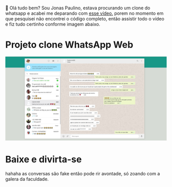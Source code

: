 👋 Olá tudo bem? Sou Jonas Paulino, estava procurando um clone do whatsapp e acabei me deparando com  <a href="https://youtu.be/Sx_aINyYFm0">esse vídeo.</a> porem no momento em que pesquisei não encontrei o código completo, então assistir todo o vídeo e fiz tudo certinho conforme imagem abaixo.

<h1>Projeto clone WhatsApp Web</h1>
<img src="./images/apresentacao.jpg">

<br/>
<h1>Baixe e divirta-se</h1>
<p>hahaha as conversas são fake então pode rir avontade, só zoando com a galera da faculdade.</p>